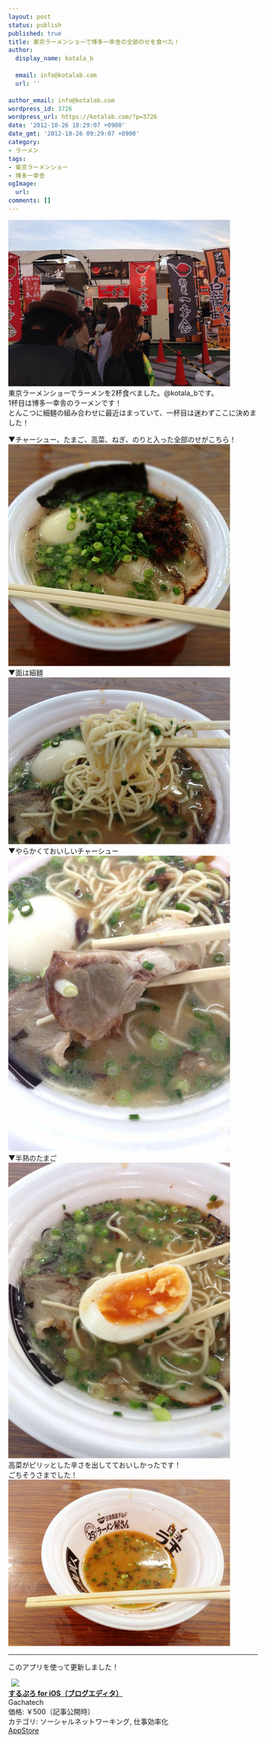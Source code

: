 ```yaml
---
layout: post
status: publish
published: true
title: 東京ラーメンショーで博多一幸舎の全部のせを食べた！
author:
  display_name: kotala_b

  email: info@kotalab.com
  url: ''

author_email: info@kotalab.com
wordpress_id: 3726
wordpress_url: https://kotalab.com/?p=3726
date: '2012-10-26 18:29:07 +0900'
date_gmt: '2012-10-26 09:29:07 +0900'
category:
- ラーメン
tags:
- 東京ラーメンショー
- 博多一幸舎
ogImage:
  url:
comments: []
---
```

<p><img alt="" src="/wp-content/uploads/slooProImg_20121026182849.jpg" width="448" height="336" /><br />
東京ラーメンショーでラーメンを2杯食べました。@kotala_bです。<br />
1杯目は博多一幸舎のラーメンです！<br />
とんこつに細麺の組み合わせに最近はまっていて、一杯目は迷わずここに決めました！<br />
</p>
<!--more-->
<p>▼チャーシュー、たまご、高菜、ねぎ、のりと入った全部のせがこちら！<br />
<img alt="" src="/wp-content/uploads/slooProImg_20121026182904.jpg" width="448" height="448" /><br />
▼面は細麺<br />
<img alt="" src="/wp-content/uploads/slooProImg_20121026182903.jpg" width="448" height="337" /><br />
▼やらかくておいしいチャーシュー<br />
<img alt="" src="/wp-content/uploads/slooProImg_20121026182855.jpg" width="448" height="597" /><br />
▼半熟のたまご<br />
<img alt="" src="/wp-content/uploads/slooProImg_20121026182852.jpg" width="448" height="597" /><br />
高菜がピリッとした辛さを出してておいしかったです！<br />
ごちそうさまでした！<br />
<img alt="" src="/wp-content/uploads/slooProImg_20121026182851.jpg" width="448" height="336" /></p>
<hr>
<p>このアプリを使って更新しました！</p>
<div class="applink">
<div class="applinkimg"><a href="https://itunes.apple.com/jp/app/surupuro-for-ios-buroguedita/id436676299?mt=8&uo=4&at=10l4yU" rel="nofollow" target="_blank"><img hspace="6" src="http://a719.phobos.apple.com/us/r30/Purple/v4/65/cb/b3/65cbb3f2-2ee6-e256-dfc6-a3d0a71164a5/mzl.rsnfterj.jpg" width="80" /></a></div>
<div class="applinktext">
<div class="applinktitle"><strong><a href="https://itunes.apple.com/jp/app/surupuro-for-ios-buroguedita/id436676299?mt=8&uo=4&at=10l4yU" rel="nofollow" target="_blank">するぷろ for iOS（ブログエディタ）</a></strong></div>
<div class="applinkinfo">Gachatech</div>
<div class="applinkinfo">価格: ￥500（記事公開時）</div>
<div class="applinkinfo">カテゴリ: ソーシャルネットワーキング, 仕事効率化</div>
</div>
<div class="clear"></div>
<div class="appstorelink"><a href="https://itunes.apple.com/jp/app/surupuro-for-ios-buroguedita/id436676299?mt=8&uo=4&at=10l4yU" rel="nofollow" target="_blank">AppStore</a></div>
</div>
